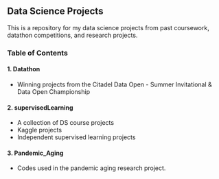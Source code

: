 ## Data Science Projects

This is a repository for my data science projects from past coursework, datathon competitions, and research projects. 

### Table of Contents

#### 1. Datathon
* Winning projects from the Citadel Data Open - Summer Invitational & Data Open Championship

#### 2. supervisedLearning
* A collection of DS course projects
* Kaggle projects
* Independent supervised learning projects

#### 3. Pandemic_Aging
* Codes used in the pandemic aging research project.
